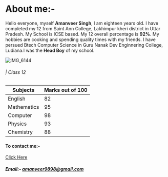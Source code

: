 # About me:-
Hello everyone, myself **Amanveer Singh**, I am eighteen years old. I have completed my 12 from Saint Ann College, Lakhimpur kheri district in Uttar Pradesh.
My School is ICSE based. My 12 overall percentage is **92%**. My hobbies are cooking and spending quality times with my friends. I have persued Btech Computer Science in
Guru Nanak Dev Enginnering College, Ludiana.I was the **Head Boy** of my school.

![IMG_6144](https://github.com/user-attachments/assets/5122328d-247b-416e-9b42-d8395b4870c5)

###### | Class 12

|  Subjects    |Marks out of 100|
|--------------|----------------|
|  English     |    82          |
|  Mathematics |    95          |
|  Computer    |    98          |
|  Physics     |    93          |
|  Chemistry   |    88          |

#### To contact me:-
[Click Here](https://www.instagram.com/aman_veer_9898/)
##### Email:- amanveer9898@gmail.com

